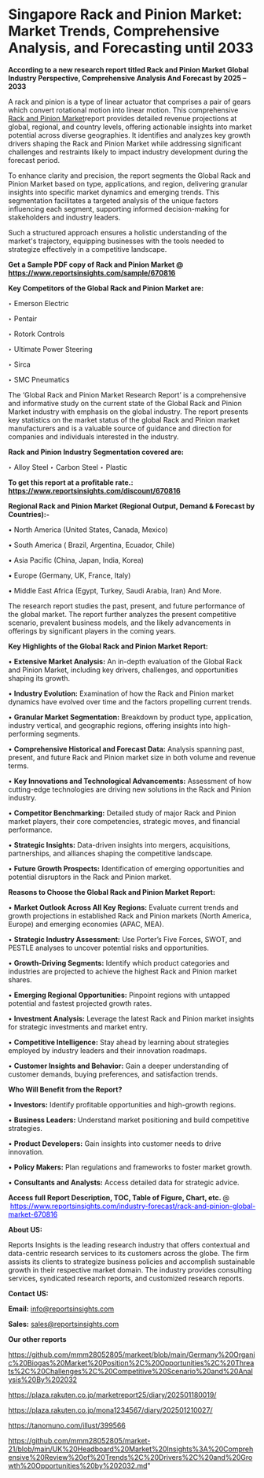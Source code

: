 # Singapore Rack and Pinion Market: Market Trends, Comprehensive Analysis, and Forecasting until 2033

<strong>According to a new research report titled Rack and Pinion Market Global Industry Perspective, Comprehensive Analysis And Forecast by 2025 – 2033</strong>

A rack and pinion is a type of linear actuator that comprises a pair of gears which convert rotational motion into linear motion. This comprehensive <a href=https://www.reportsinsights.com/sample/670816>Rack and Pinion Market</a>report provides detailed revenue projections at global, regional, and country levels, offering actionable insights into market potential across diverse geographies. It identifies and analyzes key growth drivers shaping the Rack and Pinion Market while addressing significant challenges and restraints likely to impact industry development during the forecast period.

To enhance clarity and precision, the report segments the Global Rack and Pinion Market based on type, applications, and region, delivering granular insights into specific market dynamics and emerging trends. This segmentation facilitates a targeted analysis of the unique factors influencing each segment, supporting informed decision-making for stakeholders and industry leaders.

Such a structured approach ensures a holistic understanding of the market's trajectory, equipping businesses with the tools needed to strategize effectively in a competitive landscape.

<strong>Get a Sample PDF copy of Rack and Pinion Market </strong><strong>@<a href=https://www.reportsinsights.com/sample/670816 style=color:#0000ff;> https://www.reportsinsights.com/sample/670816</a></strong></font>

<strong>Key Competitors of the Global Rack and Pinion Market are:</strong>

‣ Emerson Electric

‣ Pentair

‣ Rotork Controls

‣ Ultimate Power Steering

‣ Sirca

‣ SMC Pneumatics

The ‘Global Rack and Pinion Market Research Report’ is a comprehensive and informative study on the current state of the Global Rack and Pinion Market industry with emphasis on the global industry. The report presents key statistics on the market status of the global Rack and Pinion market manufacturers and is a valuable source of guidance and direction for companies and individuals interested in the industry.

<strong>Rack and Pinion Industry Segmentation covered are:</strong>

‣ Alloy Steel
‣ Carbon Steel
‣ Plastic

<strong>To get this report at a profitable rate.: <a href=https://www.reportsinsights.com/discount/670816 style=color:#0000ff;>https://www.reportsinsights.com/discount/670816</a></strong></font>

<strong>Regional Rack and Pinion Market (Regional Output, Demand &amp; Forecast by Countries):-</strong>

• North America (United States, Canada, Mexico)

• South America ( Brazil, Argentina, Ecuador, Chile)

• Asia Pacific (China, Japan, India, Korea)

• Europe (Germany, UK, France, Italy)

• Middle East Africa (Egypt, Turkey, Saudi Arabia, Iran) And More.

The research report studies the past, present, and future performance of the global market. The report further analyzes the present competitive scenario, prevalent business models, and the likely advancements in offerings by significant players in the coming years.

<strong>Key Highlights of the Global Rack and Pinion Market Report:</strong>

• <strong>Extensive Market Analysis:</strong> An in-depth evaluation of the Global Rack and Pinion Market, including key drivers, challenges, and opportunities shaping its growth.

• <strong>Industry Evolution:</strong> Examination of how the Rack and Pinion market dynamics have evolved over time and the factors propelling current trends.

• <strong>Granular Market Segmentation:</strong> Breakdown by product type, application, industry vertical, and geographic regions, offering insights into high-performing segments.

• <strong>Comprehensive Historical and Forecast Data:</strong> Analysis spanning past, present, and future Rack and Pinion market size in both volume and revenue terms.

• <strong>Key Innovations and Technological Advancements:</strong> Assessment of how cutting-edge technologies are driving new solutions in the Rack and Pinion industry.

• <strong>Competitor Benchmarking:</strong> Detailed study of major Rack and Pinion market players, their core competencies, strategic moves, and financial performance.

• <strong>Strategic Insights:</strong> Data-driven insights into mergers, acquisitions, partnerships, and alliances shaping the competitive landscape.

• <strong>Future Growth Prospects:</strong> Identification of emerging opportunities and potential disruptors in the Rack and Pinion market.

<strong>Reasons to Choose the Global Rack and Pinion Market Report:</strong>

• <strong>Market Outlook Across All Key Regions:</strong> Evaluate current trends and growth projections in established Rack and Pinion markets (North America, Europe) and emerging economies (APAC, MEA).

• <strong>Strategic Industry Assessment:</strong> Use Porter’s Five Forces, SWOT, and PESTLE analyses to uncover potential risks and opportunities.

• <strong>Growth-Driving Segments:</strong> Identify which product categories and industries are projected to achieve the highest Rack and Pinion market shares.

• <strong>Emerging Regional Opportunities:</strong> Pinpoint regions with untapped potential and fastest projected growth rates.

• <strong>Investment Analysis:</strong> Leverage the latest Rack and Pinion market insights for strategic investments and market entry.

• <strong>Competitive Intelligence:</strong> Stay ahead by learning about strategies employed by industry leaders and their innovation roadmaps.

• <strong>Customer Insights and Behavior:</strong> Gain a deeper understanding of customer demands, buying preferences, and satisfaction trends.

<strong>Who Will Benefit from the Report?</strong>

• <strong>Investors:</strong> Identify profitable opportunities and high-growth regions.

• <strong>Business Leaders:</strong> Understand market positioning and build competitive strategies.

• <strong>Product Developers:</strong> Gain insights into customer needs to drive innovation.

• <strong>Policy Makers:</strong> Plan regulations and frameworks to foster market growth.

• <strong>Consultants and Analysts:</strong> Access detailed data for strategic advice.
</ul>
<strong>Access full Report Description, TOC, Table of Figure, Chart, etc. </strong>@  <a href=https://www.reportsinsights.com/industry-forecast/rack-and-pinion-global-market-670816 style=color:#0000ff;>https://www.reportsinsights.com/industry-forecast/rack-and-pinion-global-market-670816</a></font>

<strong><strong>About US</strong>:</strong>

Reports Insights is the leading research industry that offers contextual and data-centric research services to its customers across the globe. The firm assists its clients to strategize business policies and accomplish sustainable growth in their respective market domain. The industry provides consulting services, syndicated research reports, and customized research reports.

<strong>Contact US:</strong>

<p class=""""><b>Email:</b> <a href=mailto:info@reportsinsights.com>info@reportsinsights.com</a></p>
<p class=""""><b>Sales:</b> <a href=mailto:sales@reportsinsights.com>sales@reportsinsights.com</a></p>

<strong>Our other reports</strong>

<a href=https://github.com/mmm28052805/markeet/blob/main/Germany%20Organic%20Biogas%20Market%20Position%2C%20Opportunities%2C%20Threats%2C%20Challenges%2C%20Competitive%20Scenario%20and%20Analysis%20By%202032>https://github.com/mmm28052805/markeet/blob/main/Germany%20Organic%20Biogas%20Market%20Position%2C%20Opportunities%2C%20Threats%2C%20Challenges%2C%20Competitive%20Scenario%20and%20Analysis%20By%202032</a>

<a href=https://plaza.rakuten.co.jp/marketreport25/diary/202501180019/>https://plaza.rakuten.co.jp/marketreport25/diary/202501180019/</a>

<a href=https://plaza.rakuten.co.jp/mona1234567/diary/202501210027/>https://plaza.rakuten.co.jp/mona1234567/diary/202501210027/</a>

<a href=https://tanomuno.com/illust/399566>https://tanomuno.com/illust/399566</a>

<a href=https://github.com/mmm28052805/market-21/blob/main/UK%20Headboard%20Market%20Insights%3A%20Comprehensive%20Review%20of%20Trends%2C%20Drivers%2C%20and%20Growth%20Opportunities%20by%202032.md>https://github.com/mmm28052805/market-21/blob/main/UK%20Headboard%20Market%20Insights%3A%20Comprehensive%20Review%20of%20Trends%2C%20Drivers%2C%20and%20Growth%20Opportunities%20by%202032.md</a>"

